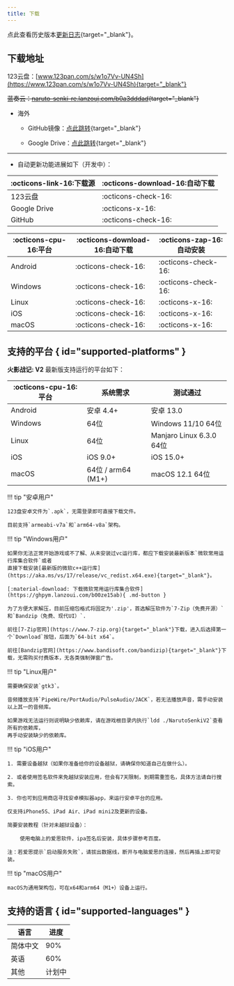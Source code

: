```yaml
---
title: 下载
---
```


点此查看历史版本[更新日志](../../changelog/index.md){target="_blank"}。

## 下载地址

123云盘：[www.123pan.com/s/w1o7Vv-UN4Sh](https://www.123pan.com/s/w1o7Vv-UN4Sh){target="_blank"}

~~蓝奏云：[naruto-senki-re.lanzouj.com/b0a3dddad](https://naruto-senki-re.lanzouj.com/b0a3dddad){target="_blank"}~~

- 海外

    - GitHub镜像：[点此跳转](https://github.com/Naruto-Senki/files/releases/tag/latest){target="_blank"}

    - Google Drive：[点此跳转](https://drive.google.com/drive/folders/1addvZRBvPBGDJtiLdzMWgd6C_qiVS3Lt?usp=sharing){target="_blank"}

---

- 自动更新功能进展如下（开发中）：

| :octicons-link-16:下载源 | :octicons-download-16:自动下载 |
| ------------------------ | ------------------------------ |
| 123云盘                  | :octicons-check-16:            |
| Google Drive             | :octicons-x-16:                |
| GitHub                   | :octicons-check-16:            |

| :octicons-cpu-16:平台 | :octicons-download-16:自动下载 | :octicons-zap-16:自动安装 |
| --------------------- | ------------------------------ | ------------------------- |
| Android               | :octicons-check-16:            | :octicons-check-16:       |
| Windows               | :octicons-check-16:            | :octicons-check-16:       |
| Linux                 | :octicons-check-16:            | :octicons-x-16:           |
| iOS                   | :octicons-check-16:            | :octicons-x-16:           |
| macOS                 | :octicons-check-16:            | :octicons-x-16:           |

## 支持的平台 { id="supported-platforms" }

**火影战记: V2** 最新版支持运行的平台如下：

| :octicons-cpu-16:平台 | 系统需求           | 测试通过                 |
| --------------------- | ------------------ | ------------------------ |
| Android               | 安卓 4.4+          | 安卓 13.0                |
| Windows               | 64位               | Windows 11/10 64位       |
| Linux                 | 64位               | Manjaro Linux 6.3.0 64位 |
| iOS                   | iOS 9.0+           | iOS 15.0+                |
| macOS                 | 64位 / arm64 (M1+) | macOS 12.1 64位          |


!!! tip "安卓用户"

    123盘安卓文件为`.apk`，无需登录即可直接下载文件。

    目前支持`armeabi-v7a`和`arm64-v8a`架构。

!!! tip "Windows用户"

    如果你无法正常开始游戏或不了解、从未安装过vc运行库，都应下载安装最新版本`微软常用运行库集合软件`或者
    直接下载安装[最新版的微软c++运行库](https://aka.ms/vs/17/release/vc_redist.x64.exe){target="_blank"}。

    [:material-download: 下载微软常用运行库集合软件](https://ghpym.lanzoui.com/b00ze15ab){ .md-button }

    为了方便大家解压，目前压缩包格式将固定为'.zip'，首选解压软件为`7-Zip（免费开源）`和`Bandzip（免费、现代UI）`.

    前往[7-Zip官网](https://www.7-zip.org){target="_blank"}下载，进入后选择第一个`Download`按钮，后面为`64-bit x64`。

    前往[Bandzip官网](https://www.bandisoft.com/bandizip){target="_blank"}下载，无需购买付费版本，无各类强制弹窗广告。

!!! tip "Linux用户"

    需要确保安装`gtk3`。

    音频播放支持`PipeWire/PortAudio/PulseAudio/JACK`，若无法播放声音，需手动安装以上其一的音频库。

    如果游戏无法运行则说明缺少依赖库，请在游戏根目录内执行`ldd ./NarutoSenkiV2`查看所有的依赖库，
    再手动安装缺少的依赖库。

!!! tip "iOS用户"

    1. 需要设备越狱（如果你准备给你的设备越狱，请确保你知道自己在做什么）。

    2. 或者使用签名软件来免越狱安装应用，但会有7天限制，到期需重签名，具体方法请自行搜索。

    3. 你也可到应用商店寻找安卓模拟器app，来运行安卓平台的应用。

    仅支持iPhone5S、iPad Air、iPad mini2及更新的设备。

    简要安装教程（针对未越狱设备）：

        使用电脑上的爱思软件，ipa签名后安装，具体步骤参考百度。

    注：若爱思提示`启动服务失败`，请拔出数据线，断开与电脑爱思的连接，然后再插上即可安装。

!!! tip "macOS用户"

    macOS为通用架构包，可在x64和arm64（M1+）设备上运行。

## 支持的语言 { id="supported-languages" }

| 语言     | 进度   |
| -------- | ------ |
| 简体中文 | 90%    |
| 英语     | 60%    |
| 其他     | 计划中 |
